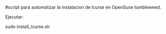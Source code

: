 #script para automatizar la instalacion de lcurse en OpenSuse tumbleweed.

Ejecutar:

sudo install_lcurse.sh
